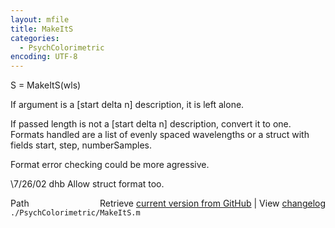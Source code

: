 ```yaml
---
layout: mfile
title: MakeItS
categories:
  - PsychColorimetric
encoding: UTF-8
---
```


S = MakeItS(wls)

If argument is a [start delta n] description, it is
left alone.

If passed length is not a [start delta n] description,
convert it to one.  Formats handled are a list of evenly
spaced wavelengths or a struct with fields start, step, numberSamples.

Format error checking could be more agressive.

\7/26/02  dhb  Allow struct format too.


<div class="code_header" style="text-align:right;">
  <span style="float:left;">Path&nbsp;&nbsp;</span> <span class="counter">Retrieve <a href=
  "https://raw.github.com/Psychtoolbox-3/Psychtoolbox-3/beta/./PsychColorimetric/MakeItS.m">current version from GitHub</a> | View <a href=
  "https://github.com/Psychtoolbox-3/Psychtoolbox-3/commits/beta/./PsychColorimetric/MakeItS.m">changelog</a></span>
</div>
<div class="code">
  <code>./PsychColorimetric/MakeItS.m</code>
</div>
